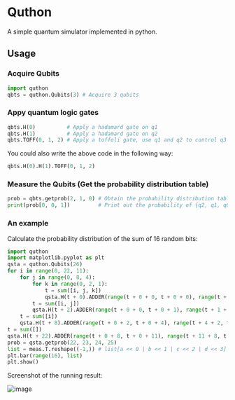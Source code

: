 # Quthon

A simple quantum simulator implemented in python.

## Usage

### Acquire Qubits

```py
import quthon
qbts = quthon.Qubits(3) # Acquire 3 qubits
```

### Appy quantum logic gates

```py
qbts.H(0)          # Apply a hadamard gate on q1
qbts.H(1)          # Apply a hadamard gate on q2
qbts.TOFF(0, 1, 2) # Apply a toffoli gate, use q1 and q2 to control q3
```

You could also write the above code in the following way:

```py
qbts.H(0).H(1).TOFF(0, 1, 2)
```

### Measure the Qubits (Get the probability distribution table)

```py
prob = qbts.getprob(2, 1, 0) # Obtain the probability distribution table for the states of these three qubits
print(prob[0, 0, 1])         # Print out the probability of {q2, q1, q0} = |001>, it's supposed to be 0.25
```

### An example

Calculate the probability distribution of the sum of 16 random bits:

```py
import quthon
import matplotlib.pyplot as plt
qsta = quthon.Qubits(26)
for i in range(0, 22, 11):
    for j in range(0, 8, 4):
        for k in range(0, 2, 1):
            t = sum([i, j, k])
            qsta.H(t + 0).ADDER(range(t + 0 + 0, t + 0 + 0), range(t + 0 + 0, t + 0 + 0), range(t + 0, t + 1))
        t = sum([i, j])
        qsta.H(t + 2).ADDER(range(t + 0 + 0, t + 0 + 1), range(t + 1 + 0, t + 1 + 1), range(t + 2, t + 4))
    t = sum([i])
    qsta.H(t + 8).ADDER(range(t + 0 + 2, t + 0 + 4), range(t + 4 + 2, t + 4 + 4), range(t + 8, t + 11))
t = sum([])
qsta.H(t + 22).ADDER(range(t + 0 + 8, t + 0 + 11), range(t + 11 + 8, t + 11 + 11), range(t + 22, t + 26))
prob = qsta.getprob(22, 23, 24, 25)
list = meas.T.reshape((-1,)) # list[a << 0 | b << 1 | c << 2 | d << 3] = prob[a, b, c, d]
plt.bar(range(16), list)
plt.show()
```

Screenshot of the running result:

![image](https://user-images.githubusercontent.com/83796250/223098305-1472e264-7c51-42c5-9337-cc8af2123c7d.png)
